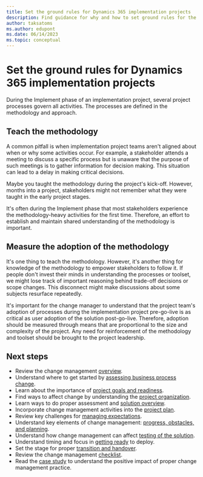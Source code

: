 ```yaml
---
title: Set the ground rules for Dynamics 365 implementation projects
description: Find guidance for why and how to set ground rules for the Dynamics 365 implementation project, including an outline on teaching the methodology.
author: taksatoms
ms.author: edupont
ms.date: 06/14/2023
ms.topic: conceptual
---
```


# Set the ground rules for Dynamics 365 implementation projects

During the Implement phase of an implementation project, several project processes govern all activities. The processes are defined in the methodology and approach.

## Teach the methodology

A common pitfall is when implementation project teams aren't aligned about when or why some activities occur. For example, a stakeholder attends a meeting to discuss a specific process but is unaware that the purpose of such meetings is to gather information for decision making. This situation can lead to a delay in making critical decisions.

Maybe you taught the methodology during the project's kick-off. However, months into a project, stakeholders might not remember what they were taught in the early project stages.

It's often during the Implement phase that most stakeholders experience the methodology-heavy activities for the first time. Therefore, an effort to establish and maintain shared understanding of the methodology is important.

## Measure the adoption of the methodology

It's one thing to teach the methodology. However, it's another thing for knowledge of the methodology to empower stakeholders to follow it. If people don't invest their minds in understanding the processes or toolset, we might lose track of important reasoning behind trade-off decisions or scope changes. This disconnect might make discussions about some subjects resurface repeatedly.

It's important for the change manager to understand that the project team's adoption of processes during the implementation project pre-go-live is as critical as user adoption of the solution post-go-live. Therefore, adoption should be measured through means that are proportional to the size and complexity of the project. Any need for reinforcement of the methodology and toolset should be brought to the project leadership.

## Next steps

- Review the change management [overview](change-management.md).
- Understand where to get started by [assessing business process change](change-management-assessing-business-process-change.md).
- Learn about the importance of [project goals and readiness](change-management-project-goals-readiness.md).
- Find ways to affect change by understanding the [project organization](change-management-project-organization.md).
- Learn ways to do proper assessment and [solution overview](change-management-solution-overiew.md).
- Incorporate change management activities into the [project plan](change-management-project-plan.md).
- Review key challenges for [managing expectations](change-management-manage-expectations.md).
- Understand key elements of change management: [progress, obstacles, and planning](change-management-progress-obstacles-planning.md).
- Understand how change management can affect [testing of the solution](change-management-test-solution.md).
- Understand timing and focus in [getting ready](change-management-get-ready.md) to deploy.
- Set the stage for proper [transition and handover](change-management-transition-handover.md).
- Review the change management [checklist](change-management-checklist.md).
- Read the [case study](change-management-case-study.md) to understand the positive impact of proper change management practice.
